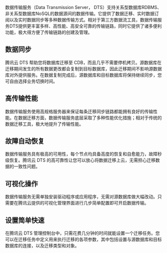 数据传输服务（Data Transmission Server， DTS）支持关系型数据库RDBMS、非关系型数据库NoSQL的数据源间的数据传输。它提供了数据迁移、实时数据订阅以及实时数据同步等多种数据传输方式。相对于第三方数据流工具，数据传输服务DTS提供更丰富多样、高性能、高安全可靠的传输链路，同时它提供了诸多便利功能，极大得方便了传输链路的创建及管理。

## 数据同步
腾讯云 DTS 帮助您将数据库迁移至 CDB，而且几乎不需要停机拷贝。源数据库在迁移期间发生的所有数据更改都会复制到目标数据库，因此迁移期间不影响源数据库对外提供服务。在数据复制完成后，源数据库和目标数据库将保持继续同步，您可自由选择业务切换时间。

## 高传输性能
数据传输服务使用高规格服务器来保证每条迁移同步链路都能拥有良好的传输性能。在数据迁移方面，数据传输服务底层采取了多种性能优化措施；相对于传统的数据迁移工具，极大地提升了传输性能。

## 故障自动恢复
数据传输服务具有极高的可用性，每个节点均具备高度的恢复和自愈能力，故障秒级恢复。腾讯云 DTS 的高可靠性让您可以放心将数据迁移上云，无需担心迁移数据的一致性问题。

## 可视化操作
 数据传输服务无需单独安装驱动程序或应用程序，无需对源数据库做大幅改动。只需要在腾讯云提供的可视化管理界面进行几步简单配置即可开启数据传输。

 ## 设置简单快速
 在腾讯云 DTS 管理控制台中，只需花费几分钟的时间就能设置一个迁移任务。您可以在迁移任务中定义用来执行迁移的各项参数，其中包括设置与源数据库和目标数据库的连接，以及迁移类型和对象。
